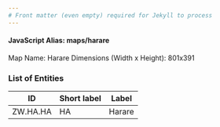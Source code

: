 ```yaml
---
# Front matter (even empty) required for Jekyll to process
---
```


#### JavaScript Alias: maps/harare

Map Name: Harare
Dimensions (Width x Height): 801x391





### List of Entities

ID | Short label | Label
---|---|---|
ZW.HA.HA|HA|Harare